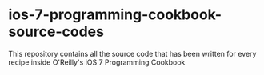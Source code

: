ios-7-programming-cookbook-source-codes
=======================================

This repository contains all the source code that has been written for every recipe inside O'Reilly's iOS 7 Programming Cookbook

